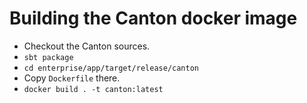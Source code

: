 # Building the Canton docker image

- Checkout the Canton sources.
- `sbt package`
- `cd enterprise/app/target/release/canton`
- Copy `Dockerfile` there.
- `docker build . -t canton:latest`
